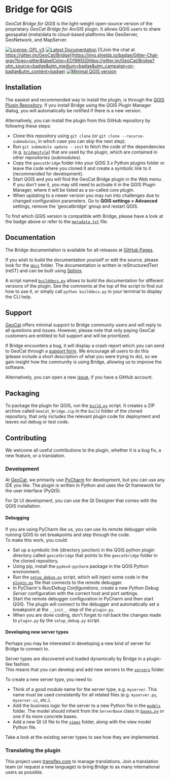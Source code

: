 # Bridge for QGIS

_GeoCat Bridge for QGIS_ is the light-weight open-source version of the proprietary _GeoCat Bridge for ArcGIS_ plugin.
It allows QGIS users to share geospatial (meta)data to cloud-based platforms like GeoServer, GeoNetwork, and MapServer.

[![License: GPL v3](https://img.shields.io/badge/License-GPLv3-blue.svg)](LICENSE) 
[![Latest Documentation](https://img.shields.io/badge/Documentation-chocolate?logo=readthedocs&logoColor=white)](https://geocat.github.io/qgis-bridge-plugin/latest/) 
[![Join the chat at https://gitter.im/GeoCat/Bridge](https://img.shields.io/badge/Gitter-Chat-gray?logo=gitter&labelColor=ED1965)](https://gitter.im/GeoCat/Bridge?utm_source=badge&utm_medium=badge&utm_campaign=pr-badge&utm_content=badge) 
[![Minimal QGIS version](https://img.shields.io/badge/QGIS-3.16%2B-white?logo=qgis&logoColor=white&labelColor=589632)](#)

## Installation

The easiest and recommended way to install the plugin, is through the [QGIS Plugin Repository](https://plugins.qgis.org/plugins/geocatbridge/).
If you install Bridge using the QGIS Plugin Manager dialog, you will automatically be notified if there is a new version.

Alternatively, you can install the plugin from this GitHub repository by following these steps:

- Clone this repository using `git clone` (or `git clone --recurse-submodules`, in which case you can skip the next step).
- Run `git submodule update --init` to fetch the code of the dependencies (e.g. [`bridgestyle`](https://github.com/GeoCat/bridge-style)) that are used by the plugin, which are contained in other repositories (submodules).
- Copy the `geocatbridge` folder into your QGIS 3.x Python plugins folder or leave the code where you cloned it and create a symbolic link to it (recommended for development).
- Start QGIS and you will find the GeoCat Bridge plugin in the Web menu. If you don't see it, you may still need to activate it in the QGIS Plugin Manager, where it will be listed as a so-called _core plugin_.
- When updating to a newer version you may run into challenges due to changed configuration parameters. Go to **QGIS settings > Advanced** settings, remove the 'geocatbridge' group and restart QGIS.

To find which QGIS version is compatible with Bridge, please have a look at the badge above or refer to the [`metadata.txt`](/geocatbridge/metadata.txt) file.

## Documentation

The Bridge documentation is available for all releases at [GitHub Pages](https://geocat.github.io/qgis-bridge-plugin/).

If you wish to build the documentation yourself or edit the source, please look for the [`docs`](/docs) folder. The documentation is written in reStructuredText (reST) and can be built using [Sphinx](https://www.sphinx-doc.org).

A script named [`builddocs.py`](/docs/builddocs.py) allows to build the documentation for different versions of the plugin. See the comments at the top of the script to find out how to use it, or simply call `python builddocs.py` in your terminal to display the CLI help.

## Support

[GeoCat](https://www.geocat.net) offers minimal support to Bridge community users and will reply to all questions and issues. However, please note that only paying GeoCat customers are entitled to full support and will be prioritized.

If Bridge encounters a bug, it will display a crash report which you can send to GeoCat through a [support form](https://my.geocat.net/submitticket.php?step=2&deptid=4). We encourage all users to do this (please include a short description of what you were trying to do), so we gain insight how the community is using Bridge, allowing us to improve the software.

Alternatively, you can open a new [issue](https://github.com/GeoCat/qgis-bridge-plugin/issues), if you have a GitHub account.

## Packaging

To package the plugin for QGIS, run the  [`build.py`](/build.py) script. It creates a ZIP archive called `GeoCat_Bridge.zip` in the `build` folder of the cloned repository, that only includes the relevant plugin code for deployment and leaves out debug or test code.

## Contributing

We welcome all useful contributions to the plugin, whether it is a bug fix, a new feature, or a translation.

### Development

At [GeoCat](https://www.geocat.net), we primarily use [PyCharm](https://www.jetbrains.com/pycharm/) for development, but you can use any IDE you like. The plugin is written in Python and uses the Qt framework for the user interface (PyQt5).  

For Qt UI development, you can use the Qt Designer that comes with the QGIS installation. 

#### Debugging

If you are using PyCharm like us, you can use its remote debugger while running QGIS to set breakpoints and step through the code.  
To make this work, you could:

- Set up a symbolic link (directory junction) in the QGIS python plugin directory called `geocatbridge` that points to the `geocatbridge` folder in the cloned repository.
- Using pip, install the `pydevd-pycharm` package in the QGIS Python environment.
- Run the [`setup_debug.py`](/debug/setup_debug.py) script, which will inject some code in the [`plugin.py`](/geocatbridge/plugin.py) file that connects to the remote debugger.
- In PyCharm's _Run/Debug Configurations_, create a new _Python Debug Server_ configuration with the correct host and port settings.
- Start the remote debugger configuration in PyCharm and then start QGIS. The plugin will connect to the debugger and automatically set a breakpoint at the `__init__` step of the `plugin.py`.
- When you are done coding, don't forget to roll back the changes made to `plugin.py` by the `setup_debug.py` script.

#### Developing new server types

Perhaps you may be interested in developing a new kind of server for Bridge to connect to.  

Server types are discovered and loaded dynamically by Bridge in a plugin-like fashion.  
This means that you can develop and add new servers to the [`servers`](/geocatbridge/servers) folder.

To create a new server type, you need to:

- Think of a good module name for the server type, e.g. `myserver`. This name must be used consistently for all related files (e.g. `myserver.py`, `myserver.ui`, etc.).
- Add the business logic for the server to a new Python file in the [`models`](/geocatbridge/servers/models) folder. The model should inherit from the `ServerBase` class in [`bases.py`](/geocatbridge/servers/bases.py) or one if its more concrete bases.
- Add a new Qt UI file to the [`views`](/geocatbridge/servers/views) folder, along with the view model Python file.

Take a look at the existing server types to see how they are implemented.

### Translating the plugin

This project uses [transifex.com](https://www.transifex.com/geocat/bridge-common) to manage translations. Join a translation team (or request a new language) to bring Bridge to as many international users as possible.
